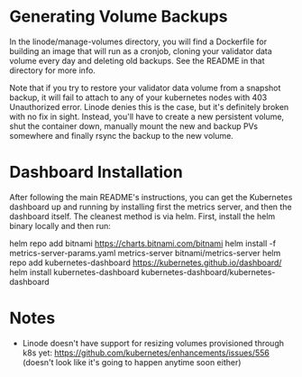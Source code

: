 # Generating Volume Backups

In the linode/manage-volumes directory, you will find a Dockerfile for building
an image that will run as a cronjob, cloning your validator data volume every
day and deleting old backups.  See the README in that directory for more info.

Note that if you try to restore your validator data volume from a snapshot 
backup, it will fail to attach to any of your kubernetes nodes with 403 
Unauthorized error.  Linode denies this is the case, but it's definitely broken
with no fix in sight.  Instead, you'll have to create a new persistent volume, 
shut the container down, manually mount the new and backup PVs somewhere and 
finally rsync the backup to the new volume.

# Dashboard Installation

After following the main README's instructions, you can get the Kubernetes dashboard up and running by installing first the metrics server, and then the dashboard itself.  The cleanest method is via helm.  First, install the helm binary locally and then run:

  helm repo add bitnami https://charts.bitnami.com/bitnami
  helm install -f metrics-server-params.yaml metrics-server bitnami/metrics-server
  helm repo add kubernetes-dashboard https://kubernetes.github.io/dashboard/
  helm install kubernetes-dashboard kubernetes-dashboard/kubernetes-dashboard

# Notes

* Linode doesn't have support for resizing volumes provisioned through k8s yet: https://github.com/kubernetes/enhancements/issues/556 (doesn't look like it's going to happen anytime soon either)
